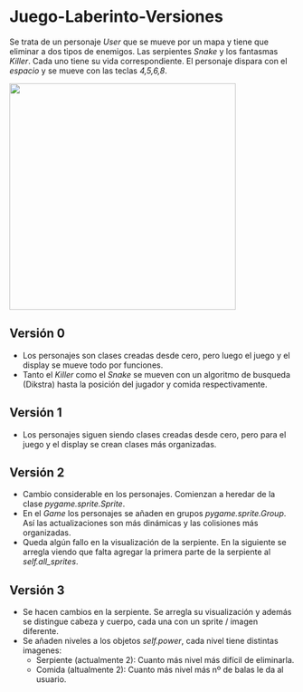 # Juego-Laberinto-Versiones

Se trata de un personaje *User* que se mueve por un mapa y tiene que eliminar a dos tipos de enemigos. Las serpientes *Snake* y los fantasmas *Killer*. Cada uno tiene su vida correspondiente. El personaje dispara con el *espacio* y se mueve con las teclas *4,5,6,8*. 

<img src="https://github.com/JavierAM01/Machine-Learnig-in-Games/blob/main/images/laberinto.gif" height="400">

## Versión 0

- Los personajes son clases creadas desde cero, pero luego el juego y el display se mueve todo por funciones.
- Tanto el *Killer* como el *Snake* se mueven con un algoritmo de busqueda (Dikstra) hasta la posición del jugador y comida respectivamente.

## Versión 1

- Los personajes siguen siendo clases creadas desde cero, pero para el juego y el display se crean clases más organizadas.

## Versión 2

- Cambio considerable en los personajes. Comienzan a heredar de la clase *pygame.sprite.Sprite*.
- En el *Game* los personajes se añaden en grupos *pygame.sprite.Group*. Así las actualizaciones son más dinámicas y las colisiones más organizadas.
- Queda algún fallo en la visualización de la serpiente. En la siguiente se arregla viendo que falta agregar la primera parte de la serpiente al *self.all_sprites*.

## Versión 3

- Se hacen cambios en la serpiente. Se arregla su visualización y además se distingue cabeza y cuerpo, cada una con un sprite / imagen diferente. 
- Se añaden niveles a los objetos *self.power*, cada nivel tiene distintas imagenes:
    - Serpiente (actualmente 2): Cuanto más nivel más difícil de eliminarla.
    - Comida (altualmente 2): Cuanto más nivel más nº de balas le da al usuario.

